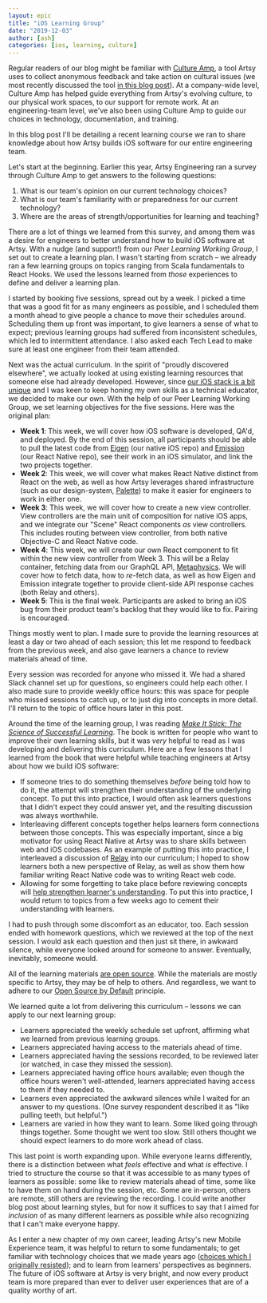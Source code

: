 ```yaml
---
layout: epic
title: "iOS Learning Group"
date: "2019-12-03"
author: [ash]
categories: [ios, learning, culture]
---
```


Regular readers of our blog might be familiar with [Culture Amp](https://www.cultureamp.com), a tool Artsy uses to
collect anonymous feedback and take action on cultural issues (we most recently discussed the tool
[in this blog post](https://artsy.github.io/blog/2019/04/19/having-a-coffee-with-every-engineer/)). At a
company-wide level, Culture Amp has helped guide everything from Artsy's evolving culture, to our physical work
spaces, to our support for remote work. At an engineering-team level, we've also been using Culture Amp to guide
our choices in technology, documentation, and training.

In this blog post I'll be detailing a recent learning course we ran to share knowledge about how Artsy builds iOS
software for our entire engineering team.

<!-- more -->

Let's start at the beginning. Earlier this year, Artsy Engineering ran a survey through Culture Amp to get answers
to the following questions:

1. What is our team's opinion on our current technology choices?
2. What is our team's familiarity with or preparedness for our current technology?
3. Where are the areas of strength/opportunities for learning and teaching?

There are a lot of things we learned from this survey, and among them was a desire for engineers to better
understand how to build iOS software at Artsy. With a nudge (and support!) from our _Peer Learning Working Group_,
I set out to create a learning plan. I wasn't starting from scratch – we already ran a few learning groups on
topics ranging from Scala fundamentals to React Hooks. We used the lessons learned from _those_ experiences to
define and deliver a learning plan.

I started by booking five sessions, spread out by a week. I picked a time that was a good fit for as many engineers
as possible, and I scheduled them a month ahead to give people a chance to move their schedules around. Scheduling
them up front was important, to give learners a sense of what to expect; previous learning groups had suffered from
inconsistent schedules, which led to intermittent attendance. I also asked each Tech Lead to make sure at least one
engineer from their team attended.

Next was the actual curriculum. In the spirit of "proudly discovered elsewhere", we actually looked at using
existing learning resources that someone else had already developed. However, since
[our iOS stack is a bit unique](https://artsy.github.io/series/react-native-at-artsy/) and I was keen to keep
honing my own skills as a technical educator, we decided to make our own. With the help of our Peer Learning
Working Group, we set learning objectives for the five sessions. Here was the original plan:

- **Week 1**: This week, we will cover how iOS software is developed, QA'd, and deployed. By the end of this
  session, all participants should be able to pull the latest code from [Eigen](https://github.com/artsy/eigen)
  (our native iOS repo) and [Emission](https://github.com/artsy/emission) (our React Native repo), see their work
  in an iOS simulator, and link the two projects together.
- **Week 2**: This week, we will cover what makes React Native distinct from React on the web, as well as how Artsy
  leverages shared infrastructure (such as our design-system, [Palette](https://github.com/artsy/palette)) to make
  it easier for engineers to work in either one.
- **Week 3**: This week, we will cover how to create a new view controller. View controllers are the main unit of
  composition for native iOS apps, and we integrate our "Scene" React components _as_ view controllers. This
  includes routing between view controller, from both native Objective-C and React Native code.
- **Week 4**: This week, we will create our own React component to fit within the new view controller from Week 3.
  This will be a Relay container, fetching data from our GraphQL API,
  [Metaphysics](https://github.com/artsy/metaphysics). We will cover how to fetch data, how to _re_-fetch data, as
  well as how Eigen and Emission integrate together to provide client-side API response caches (both Relay and
  others).
- **Week 5**: This is the final week. Participants are asked to bring an iOS bug from their product team's backlog
  that they would like to fix. Pairing is encouraged.

Things mostly went to plan. I made sure to provide the learning resources at least a day or two ahead of each
session; this let me respond to feedback from the previous week, and also gave learners a chance to review
materials ahead of time.

Every session was recorded for anyone who missed it. We had a shared Slack channel set up for questions, so
engineers could help each other. I also made sure to provide weekly office hours: this was space for people who
missed sessions to catch up, or to just dig into concepts in more detail. I'll return to the topic of office hours
later in this post.

Around the time of the learning group, I was reading
_[Make It Stick: The Science of Successful Learning](https://www.amazon.com/Make-Stick-Science-Successful-Learning/dp/0674729013/ref=sr_1_1?keywords=making+it+stick&qid=1575314498&sr=8-1)_.
The book is written for people who want to improve their own learning skills, but it was _very_ helpful to read as
I was developing and delivering this curriculum. Here are a few lessons that I learned from the book that were
helpful while teaching engineers at Artsy about how we build iOS software:

- If someone tries to do something themselves _before_ being told how to do it, the attempt will strengthen their
  understanding of the underlying concept. To put this into practice, I would often ask learners questions that I
  didn't expect they could answer yet, and the resulting discussion was always worthwhile.
- Interleaving different concepts together helps learners form connections between those concepts. This was
  especially important, since a big motivator for using React Native at Artsy was to share skills between web and
  iOS codebases. As an example of putting this into practice, I interleaved a discussion of
  [Relay](https://relay.dev) into our curriculum; I hoped to show learners both a new perspective of Relay, as well
  as show them how familiar writing React Native code was to writing React web code.
- Allowing for some forgetting to take place before reviewing concepts will
  [help strengthen learner's understanding](https://njcideas.wordpress.com/2017/09/22/the-cognitive-science-of-studying-massed-practice-vs-spaced-practice/).
  To put this into practice, I would return to topics from a few weeks ago to cement their understanding with
  learners.

I had to push through some discomfort as an educator, too. Each session ended with homework questions, which we
reviewed at the top of the next session. I would ask each question and then just sit there, in awkward silence,
while everyone looked around for someone to answer. Eventually, inevitably, someone would.

All of the learning materials
[are open source](https://github.com/artsy/README/tree/master/resources/mobile/learning-group). While the materials
are mostly specific to Artsy, they may be of help to others. And regardless, we want to adhere to our
[Open Source by Default](https://github.com/artsy/README/blob/master/culture/engineering-principles.md#open-source-by-default)
principle.

We learned quite a lot from delivering this curriculum – lessons we can apply to our next learning group:

- Learners appreciated the weekly schedule set upfront, affirming what we learned from previous learning groups.
- Learners appreciated having access to the materials ahead of time.
- Learners appreciated having the sessions recorded, to be reviewed later (or watched, in case they missed the
  session).
- Learners appreciated having office hours available; even though the office hours weren't well-attended, learners
  appreciated having access to them if they needed to.
- Learners even appreciated the awkward silences while I waited for an answer to my questions. (One survey
  respondent described it as "like pulling teeth, but helpful.")
- Learners are varied in how they want to learn. Some liked going through things together. Some thought we went too
  slow. Still others thought we should expect learners to do more work ahead of class.

This last point is worth expanding upon. While everyone learns differently, there is a distinction between what
_feels_ effective and what _is_ effective. I tried to structure the course so that it was accessible to as many
types of learners as possible: some like to review materials ahead of time, some like to have them on hand during
the session, etc. Some are in-person, others are remote, still others are reviewing the recording. I could write
another blog post about learning styles, but for now it suffices to say that I aimed for _inclusion_ of as many
different learners as possible while also recognizing that I can't make everyone happy.

As I enter a new chapter of my own career, leading Artsy's new Mobile Experience team, it was helpful to return to
some fundamentals; to get familiar with technology choices that we made years ago
([choices which I originally resisted](https://ashfurrow.com/blog/swift-vs-react-native-feels/)); and to learn from
learners' perspectives as beginners. The future of iOS software at Artsy is very bright, and now every product team
is more prepared than ever to deliver user experiences that are of a quality worthy of art.
